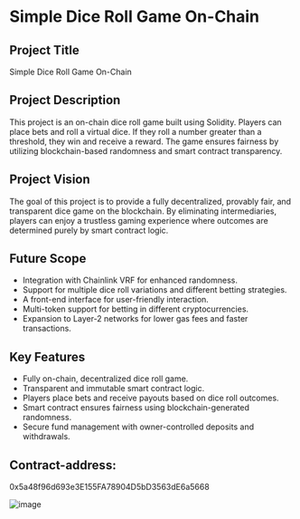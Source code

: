 # Simple Dice Roll Game On-Chain

## Project Title
Simple Dice Roll Game On-Chain

## Project Description
This project is an on-chain dice roll game built using Solidity. Players can place bets and roll a virtual dice. If they roll a number greater than a threshold, they win and receive a reward. The game ensures fairness by utilizing blockchain-based randomness and smart contract transparency.

## Project Vision
The goal of this project is to provide a fully decentralized, provably fair, and transparent dice game on the blockchain. By eliminating intermediaries, players can enjoy a trustless gaming experience where outcomes are determined purely by smart contract logic.

## Future Scope
- Integration with Chainlink VRF for enhanced randomness.
- Support for multiple dice roll variations and different betting strategies.
- A front-end interface for user-friendly interaction.
- Multi-token support for betting in different cryptocurrencies.
- Expansion to Layer-2 networks for lower gas fees and faster transactions.

## Key Features
- Fully on-chain, decentralized dice roll game.
- Transparent and immutable smart contract logic.
- Players place bets and receive payouts based on dice roll outcomes.
- Smart contract ensures fairness using blockchain-generated randomness.
- Secure fund management with owner-controlled deposits and withdrawals.

## Contract-address:
0x5a48f96d693e3E155FA78904D5bD3563dE6a5668

![image](https://github.com/user-attachments/assets/cbef6460-2ebf-4f99-b762-7a89acd63d62)
